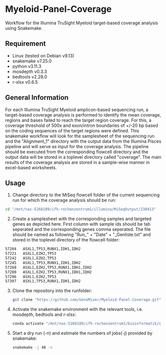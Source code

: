 # Myeloid-Panel-Coverage
Workflow for the Illumina TruSight Myeloid target-based coverage analysis using Snakemake.


## Requirement
- Linux (tested on Debian v9.13)
- snakemake v7.25.0   
- python v3.11.3 
- mosdepth v0.3.3
- bedtools v2.28.0
- r-xlsx v0.6.5


## General Information
For each Illumina TruSight Myeloid amplicon-based sequencing run, a target-based coverage analysis is performed to identify the mean coverage, regions and bases failed to reach the target region coverage. For this, a coverage threshold of 500x and exon/intron boundaries of +/-20 bp based on the coding sequences of the target regions were defined. This snakemake workflow will look for the samplesheet of the sequencing run and the "Alignment_1" directory with the output data from the Illumina Pisces pipeline and will serve as input for the coverage analysis. The pipeline should be executed from the corresponding flowcell directory and the output data will be stored in a toplevel directory called "coverage". The main results of the coverage analysis are stored in a sample-wise manner in excel-based worksheets. 


## Usage
1. Change directory to the MiSeq flowcell folder of the current sequencing run for which the coverage analysis should be run:

```bash
cd "/mnt/nas-5268189/ifh-rechenzentrum1/illumina/MiSeqOutput/230413"
```

2. Create a samplesheet with the corresponding samples and targeted genes as depicted here. First column with sample ids should be tab seperated and the corresponding genes comma seperated. The file should be named as following "Run_" + "Date" + "_Genliste.txt" and stored in the toplevel directory of the flowcell folder:

```bash
57204	ASXL1,TP53,RUNX1,IDH1,IDH2
57221	ASXL1,EZH2,TP53
57242	ASXL1,EZH2,TP53
57245	ASXL1,TP53,RUNX1,IDH1,IDH2
57268	ASXL1,EZH2,TP53,RUNX1,IDH1,IDH2
57280	ASXL1,EZH2,TP53,RUNX1,IDH1,IDH2
57296	ASXL1,EZH2,TP53
57307	ASXL1,TP53,RUNX1,IDH1,IDH2
```

3. Clone the repository into the runfolder:

    ```bash
    git clone "https://github.com/GenoMixer/Myeloid-Panel-Coverage.git"
    ```

4. Activate the snakemake environment with the relevant tools, i.e. mosdepth, bedtools and r-xlsx:

    ```bash
    conda activate "/mnt/nas-5268189/ifh-rechenzentrum1/bioinformatik/conda/envs/coverage"
    ```

5. Start a dry run (-n) and estimate the numbers of jobs(-j) provided by snakemake:

    ```bash
    snakemake -j 48 -n
    ```

